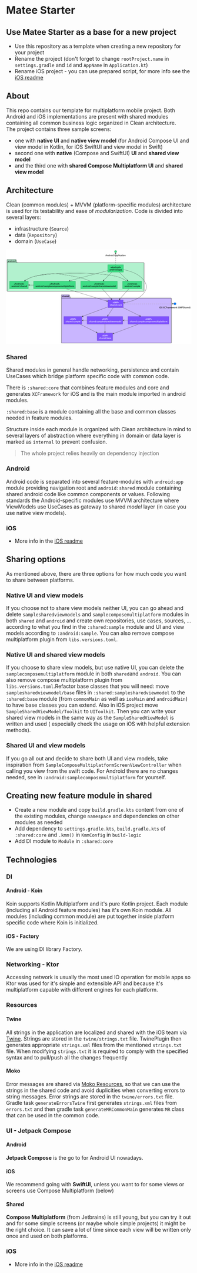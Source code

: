 # Matee Starter

## Use Matee Starter as a base for a new project

- Use this repository as a template when creating a new repository for your project
- Rename the project (don't forget to change `rootProject.name` in `settings.gradle` and `id`
  and `AppName` in `Application.kt`)
- Rename iOS project - you can use prepared script, for more info see
  the [iOS readme](./ios/README.md)

## About

This repo contains our template for multiplatform mobile project. Both Android and iOS
implementations
are present with shared modules containing all common business logic organized in Clean
architecture.  
The project contains three sample screens:

- one with **native UI** and **native view model** (for Android Compose UI and view model in Kotlin,
  for iOS
  SwiftUI and view model in Swift)
- second one with **native** (Compose and SwiftUI) **UI** and **shared view model**
- and the third one with **shared Compose Multiplatform UI** and **shared view model**

## Architecture

Clean (common modules) + MVVM (platform-specific modules) architecture is used for its testability
and ease of *modularization*.
Code is divided into several layers:

- infrastructure (`Source`)
- data (`Repository`)
- domain (`UseCase`)

![Diagram](ProjectStructure.png)

### Shared

Shared modules in general handle networking, persistence and contain UseCases which bridge platform
specific code with common code.

There is `:shared:core` that combines feature modules and core and generates `XCFramework` for iOS
and is the main module imported in android modules.

`:shared:base` is a module containing all the base and common classes needed in feature modules.

Structure inside each module is organized with Clean architecture in mind to several layers of
abstraction where everything in domain or data layer is marked as `internal` to prevent confusion.

> The whole project relies heavily on dependency injection

### Android

Android code is separated into several feature-modules with `android:app` module providing
navigation root and `android:shared` module containing shared android code like common components or
values. Following standards the Android-specific modules use MVVM architecture where ViewModels use
UseCases as gateway to shared *model* layer (in case you use native view models).

### iOS

- More info in the [iOS readme](./ios/README.md)

## Sharing options

As mentioned above, there are three options for how much code you want to share between platforms.

### Native UI and view models

If you choose not to share view models neither UI, you can go ahead and
delete `samplesharedviewmodels` and `samplecomposemultiplatform` modules in both `shared`
and `android` and create own repositories, use cases, sources, ... according to what you find in
the `:shared:sample` module and UI and view models according to `:android:sample`. You can also
remove compose multiplatform plugin from `libs.versions.toml`.

### Native UI and shared view models

If you choose to share view models, but use native UI, you can delete
the `samplecomposemultiplatform` module in both `shared`and `android`. You can also remove compose
multiplatform plugin from `libs.versions.toml`.Refactor base classes that you will need:
move `samplesharedviewmodel/base` files in `:shared:samplesharedviewmodel` to the `:shared:base`
module (from `commonMain` as well as `iosMain` and `androidMain`) to have base classes you can
extend. Also in iOS project move `SampleSharedViewModel/Toolkit` to `UIToolkit`. Then you can write
your shared view models in the same way as the `SampleSharedViewModel` is written and used (
especially check the usage on iOS with helpful extension methods).

### Shared UI and view models

If you go all out and decide to share both UI and view models, take inspiration
from `SampleComposeMultiplatformScreenViewController` when calling you view from the swift code. For
Android there are no changes needed, see in `:android:samplecomposemultiplatform` for yourself.

## Creating new feature module in shared

- Create a new module and copy `build.gradle.kts` content from one of the existing modules, change
  `namespace` and dependencies on other modules as needed
- Add dependency to `settings.gradle.kts`, `build.gradle.kts` of `:shared:core` and `.kmm()`
  in `KmmConfig` in `build-logic`
- Add DI module to `Module` in `:shared:core`

## Technologies

### DI

#### Android - Koin

Koin supports Kotlin Multiplatform and it's pure Kotlin project. Each module
(including all Android feature modules) has it's own Koin module. All modules (including common
module) are put together inside platform specific code where Koin is initialized.

#### iOS - Factory

We are using DI library Factory.

### Networking - Ktor

Accessing network is usually the most used IO operation for mobile apps so Ktor was used for it's
simple and extensible API and because it's multiplatform capable with different engines for each
platform.

### Resources

#### Twine

All strings in the application are localized and shared with the iOS team
via [Twine](https://github.com/scelis/twine). Strings are stored in the `twine/strings.txt` file.
TwinePlugin then generates appropriate `strings.xml` files from the mentioned `strings.txt` file.
When modifying `strings.txt` it is required to comply with the specified syntax and to pull/push all
the changes frequently

#### Moko

Error messages are shared via [Moko Resources](https://github.com/icerockdev/moko-resources), so
that we can use the strings in the shared code and avoid duplicities when converting errors to
string messages. Error strings are stored in the `twine/errors.txt` file. Gradle task
`generateErrorsTwine` first generates `strings.xml` files from `errors.txt` and then gradle task
`generateMRCommonMain` generates `MR` class that can be used in the common code.

### UI - Jetpack Compose

#### Android

**Jetpack Compose** is the go to for Android UI nowadays.

#### iOS

We recommend going with **SwiftUI**, unless you want to for some views or screens use Compose
Multiplatform (below)

#### Shared

**Compose Multiplatform** (from Jetbrains) is still young, but you can try it out and for some
simple screens (or maybe whole simple projects) it might be the right choice. It can save a lot of
time since each view will be written only once and used on both platforms.

### iOS

- More info in the [iOS readme](./ios/README.md)
